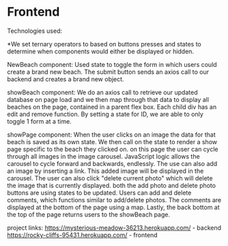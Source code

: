 # Frontend
Technologies used:

*We set ternary operators to based on buttons presses and states to determine when components would either be displayed or hidden.

NewBeach component: Used state to toggle the form in which users could create a brand new beach. The submit button sends an axios call to our backend and creates a brand new object.

showBeach component: We do an axios call to retrieve our updated database on page load and we then map through that data to display all beaches on the page, contained in a parent flex box. Each child div has an edit and remove function. By setting a state for ID, we are able to only toggle 1 form at a time.

showPage component: When the user  clicks on an image the data for that beach is saved as its own state. We then call on the state to render a show page specific to the beach they clicked on. on this page the user can cycle through all images in the image carousel. JavaScript logic allows the carousel to cycle forward and backwards, endlessly. The use can also add an image by inserting a link. This added image will be displayed in the carousel. The user can also click "delete current photo" which will delete the image that is currently displayed. both the add photo and delete photo buttons are using states to be updated. Users can add and delete comments, which functions similar to add/delete photos. The comments are displayed at the bottom of the page using a map. Lastly, the back bottom at the top of the page returns users to the showBeach page.

project links:
https://mysterious-meadow-36213.herokuapp.com/ - backend
https://rocky-cliffs-95431.herokuapp.com/ - frontend
